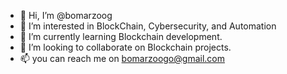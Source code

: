 - 👋 Hi, I’m @bomarzoog
- 👀 I’m interested in BlockChain, Cybersecurity, and Automation
- 🌱 I’m currently learning Blockchain development.
- 💞️ I’m looking to collaborate on Blockchain projects.
- 📫 you can reach me on bomarzoogo@gmail.com

<!---
bomarzoog/bomarzoog is a ✨ special ✨ repository because its `README.md` (this file) appears on your GitHub profile.
You can click the Preview link to take a look at your changes.
--->
